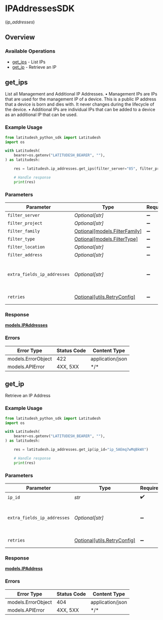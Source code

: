 # IPAddressesSDK
(*ip_addresses*)

## Overview

### Available Operations

* [get_ips](#get_ips) - List IPs
* [get_ip](#get_ip) - Retrieve an IP

## get_ips

List all Management and Additional IP Addresses.
 • Management IPs are IPs that are used for the management IP of a device.
   This is a public IP address that a device is born and dies with. It never changes during the lifecycle of the device.
 • Additional IPs are individual IPs that can be added to a device as an additional IP that can be used.


### Example Usage

```python
from latitudesh_python_sdk import Latitudesh
import os

with Latitudesh(
    bearer=os.getenv("LATITUDESH_BEARER", ""),
) as latitudesh:

    res = latitudesh.ip_addresses.get_ips(filter_server="85", filter_project="123")

    # Handle response
    print(res)

```

### Parameters

| Parameter                                                                                                                                                               | Type                                                                                                                                                                    | Required                                                                                                                                                                | Description                                                                                                                                                             |
| ----------------------------------------------------------------------------------------------------------------------------------------------------------------------- | ----------------------------------------------------------------------------------------------------------------------------------------------------------------------- | ----------------------------------------------------------------------------------------------------------------------------------------------------------------------- | ----------------------------------------------------------------------------------------------------------------------------------------------------------------------- |
| `filter_server`                                                                                                                                                         | *Optional[str]*                                                                                                                                                         | :heavy_minus_sign:                                                                                                                                                      | The server ID to filter by                                                                                                                                              |
| `filter_project`                                                                                                                                                        | *Optional[str]*                                                                                                                                                         | :heavy_minus_sign:                                                                                                                                                      | The project ID or Slug to filter by                                                                                                                                     |
| `filter_family`                                                                                                                                                         | [Optional[models.FilterFamily]](../../models/filterfamily.md)                                                                                                           | :heavy_minus_sign:                                                                                                                                                      | The protocol family to filter by                                                                                                                                        |
| `filter_type`                                                                                                                                                           | [Optional[models.FilterType]](../../models/filtertype.md)                                                                                                               | :heavy_minus_sign:                                                                                                                                                      | The protocol type to filter by                                                                                                                                          |
| `filter_location`                                                                                                                                                       | *Optional[str]*                                                                                                                                                         | :heavy_minus_sign:                                                                                                                                                      | The site slug to filter by                                                                                                                                              |
| `filter_address`                                                                                                                                                        | *Optional[str]*                                                                                                                                                         | :heavy_minus_sign:                                                                                                                                                      | The address of IP to filter by starts_with                                                                                                                              |
| `extra_fields_ip_addresses`                                                                                                                                             | *Optional[str]*                                                                                                                                                         | :heavy_minus_sign:                                                                                                                                                      | The `region` and `server` are provided as extra attributes that is lazy loaded. To request it, just set `extra_fields[ip_addresses]=region,server` in the query string. |
| `retries`                                                                                                                                                               | [Optional[utils.RetryConfig]](../../models/utils/retryconfig.md)                                                                                                        | :heavy_minus_sign:                                                                                                                                                      | Configuration to override the default retry behavior of the client.                                                                                                     |

### Response

**[models.IPAddresses](../../models/ipaddresses.md)**

### Errors

| Error Type         | Status Code        | Content Type       |
| ------------------ | ------------------ | ------------------ |
| models.ErrorObject | 422                | application/json   |
| models.APIError    | 4XX, 5XX           | \*/\*              |

## get_ip

Retrieve an IP Address

### Example Usage

```python
from latitudesh_python_sdk import Latitudesh
import os

with Latitudesh(
    bearer=os.getenv("LATITUDESH_BEARER", ""),
) as latitudesh:

    res = latitudesh.ip_addresses.get_ip(ip_id="ip_5AEmq7wMqBkWX")

    # Handle response
    print(res)

```

### Parameters

| Parameter                                                                                                                                                               | Type                                                                                                                                                                    | Required                                                                                                                                                                | Description                                                                                                                                                             |
| ----------------------------------------------------------------------------------------------------------------------------------------------------------------------- | ----------------------------------------------------------------------------------------------------------------------------------------------------------------------- | ----------------------------------------------------------------------------------------------------------------------------------------------------------------------- | ----------------------------------------------------------------------------------------------------------------------------------------------------------------------- |
| `ip_id`                                                                                                                                                                 | *str*                                                                                                                                                                   | :heavy_check_mark:                                                                                                                                                      | The IP Address ID                                                                                                                                                       |
| `extra_fields_ip_addresses`                                                                                                                                             | *Optional[str]*                                                                                                                                                         | :heavy_minus_sign:                                                                                                                                                      | The `region` and `server` are provided as extra attributes that is lazy loaded. To request it, just set `extra_fields[ip_addresses]=region,server` in the query string. |
| `retries`                                                                                                                                                               | [Optional[utils.RetryConfig]](../../models/utils/retryconfig.md)                                                                                                        | :heavy_minus_sign:                                                                                                                                                      | Configuration to override the default retry behavior of the client.                                                                                                     |

### Response

**[models.IPAddress](../../models/ipaddress.md)**

### Errors

| Error Type         | Status Code        | Content Type       |
| ------------------ | ------------------ | ------------------ |
| models.ErrorObject | 404                | application/json   |
| models.APIError    | 4XX, 5XX           | \*/\*              |
